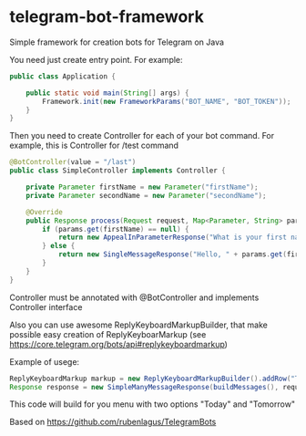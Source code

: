 # telegram-bot-framework
Simple framework for creation bots for Telegram on Java

You need just create entry point. For example:

```java
public class Application {

    public static void main(String[] args) {
        Framework.init(new FrameworkParams("BOT_NAME", "BOT_TOKEN"));
    }
}
```

Then you need to create Controller for each of your bot command. For example, this is Controller for /test command

```java
@BotController(value = "/last")
public class SimpleController implements Controller {

    private Parameter firstName = new Parameter("firstName");
    private Parameter secondName = new Parameter("secondName");

    @Override
    public Response process(Request request, Map<Parameter, String> params) {
        if (params.get(firstName) == null) {
            return new AppealInParameterResponse("What is your first name?", firstName, request.getCommand(), request.getUser());
        } else {
            return new SingleMessageResponse("Hello, " + params.get(firstName) + "!", request.getCommand(), request.getUser());
        }
    }
}
```

Controller must be annotated with @BotController and implements Controller interface

Also you can use awesome ReplyKeyboardMarkupBuilder, that make possible easy creation of ReplyKeyboarMarkup (see https://core.telegram.org/bots/api#replykeyboardmarkup)

Example of usege:
```java
ReplyKeyboardMarkup markup = new ReplyKeyboardMarkupBuilder().addRow("Today", "Tomorrow").oneTimeKeyboad().build();
Response response = new SimpleManyMessageResponse(buildMessages(), request.getCommand(),request.getUser(), markup);
```
This code will build for you menu with two options "Today" and "Tomorrow"

Based on https://github.com/rubenlagus/TelegramBots
